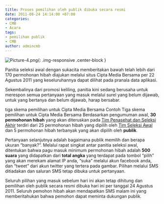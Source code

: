 ```yaml
---
title: Proses pemilihan oleh publik dibuka secara resmi
date: 2011-08-24 14:14:00 +07:00
categories:
- CMB
- Acara
tags:
- pemilihan publik
- CMB
author: admincmb
---
```


![Picture-4.png](/uploads/Picture-4.png){: .img-responsive .center-block }

Panitia seleksi awal dengan sukacita memberitakan bawah telah lebih dari 170 permohonan hibah diajukan melalui situs Cipta Media Bersama per 22 Agustus 2011 yang keseluruhannya dapat dilihat pada pranala data aplikasi.

Sekembalinya dari promosi keliling, panitia kini sedang berusaha untuk merespon semua pertanyaan yang masuk melalui surel yang belum dijawab, untuk yang bertanya dan belum dijawab, harap bersabar.

tiga skema pemilihan untuk Cipta Media Bersama
Contoh Tiga skema pemilihan untuk Cipta Media Bersama
Berdasarkan pengumuman awal, **30 permohonan hibah** yang akan diteruskan pada [Tim Penasehat dan Seleksi Akhir](http://www.ciptamedia.org/tim-seleksi-2/tim-penasehat-dan-seleksi/) terdiri dari 25 permohonan hibah yang dipilih oleh [Tim Seleksi Awal](http://www.ciptamedia.org/tim-seleksi-2/tim-seleksi/) dan 5 permohonan hibah terbanyak yang akan dipilih oleh **publik**.

Pertanyaan selanjutnya adalah bagaimana publik memilih dan berapa ukuran “banyak?”. Melalui rapat singkat antar panitia seleksi awal, ditentukan bahwa pagu masuk minimum permohonan hibah adalah **500 suara** yang didapatkan dari **total angka** yang terdapat pada tombol “pilih” yang akan merekam alamat IP anda, “suka” melalui akun facebook anda, dan “tweet” dari akun twitter yang tertera pada gambar. Pilihan melalui SMS ditiadakan dan saluran SMS tetap dibuka untuk pertanyaan.

Seluruh pilihan yang masuk sebelum hari ini akan tetap dihitung dan pemilihan oleh publik secara resmi dibuka hari ini per tanggal 24 Agustus 2011. Seluruh pemohon hibah akan mendapatkan SMS malam ini yang memberitahukan bahwa pemohon dapat meminta dukungan publik.